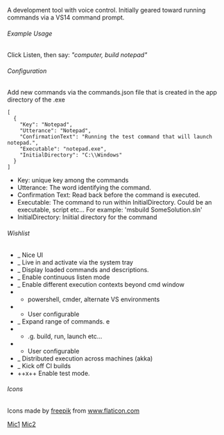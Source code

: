 A development tool with voice control. Initially geared toward running commands via a VS14 command prompt.

###### Example Usage
Click Listen, then say: *"computer, build notepad"*

###### Configuration
Add new commands via the commands.json file that is created in the app directory of the .exe

```
[
  {
    "Key": "Notepad",
    "Utterance": "Notepad",
    "ConfirmationText": "Running the test command that will launch notepad.",
    "Executable": "notepad.exe",
    "InitialDirectory": "C:\\Windows"
  }
]

```

- Key: unique key among the commands
- Utterance: The word identifying the command.
- Confirmation Text: Read back before the command is executed.
- Executable: The command to run within InitialDirectory. Could be an executable, script etc... For example: 'msbuild SomeSolution.sln'
- InitialDirectory: Iniitial directory for the command


###### Wishlist

- _ Nice UI
- _ Live in and activate via the system tray
- _ Display loaded commands and descriptions.
- _ Enable continuous listen mode
- _ Enable different execution contexts beyond cmd window
- - powershell, cmder, alternate VS environments
- - User configurable
- _ Expand range of commands. e
- - .g. build, run, launch etc...
- - User configurable
- _ Distributed execution across machines (akka)
- _ Kick off CI builds
- ++x++ Enable test mode.


###### Icons

Icons made by [freepik](http://www.flaticon.com/authors/freepik) from www.flaticon.com 

[Mic1](http://www.flaticon.com/free-icon/microphone_189821#term=voice&page;=1&position;=87)
[Mic2](http://www.flaticon.com/free-icon/microphone_176567#term=voice&page;=3&position;=58)



